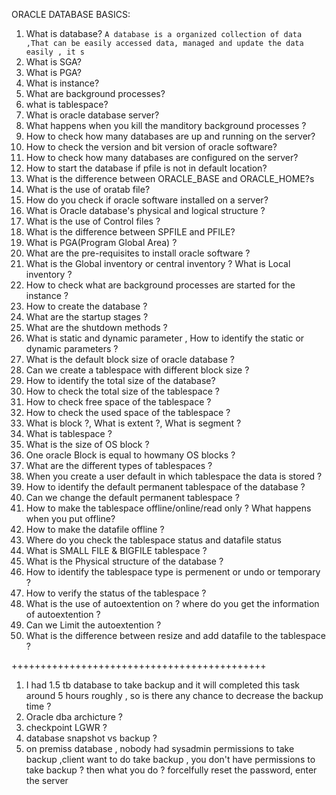 ORACLE DATABASE BASICS:
1. What is database?
`A database is a organized collection of data ,That can be easily accessed data, managed and update the data easily , it s`
2. What is SGA?
3. What is PGA?
4. What is instance?
5. What are background processes?
6. what is tablespace?
7. What is oracle database server?
8. What happens when you kill the manditory background processes ?
9. How to check how many databases are up and running on the server?
10. How to check the version and bit version of oracle software?
11. How to check how many databases are configured on the server?
12. How to start the database if pfile is not in default location?
13. What is the difference between ORACLE_BASE and ORACLE_HOME?s
14. What is the use of oratab file?
15. How do you check if oracle software installed on a server?
16. What is  Oracle database's physical and logical structure ?
17. What is the use of Control files ?
18. What is the difference between SPFILE and PFILE?
19. What is PGA(Program Global Area) ?
20. What are the pre-requisites to install oracle software ?
21. What is the Global inventory or central inventory ? What is Local inventory ?
22. How to check what are background processes are started for the instance ?
23. How to create the database ?
24. What are the startup stages ?
25. What are the shutdown methods ?
26. What is static and dynamic parameter , How to identify the static or dynamic parameters ?
27. What is the default block size of oracle database ?
28. Can we create a tablespace with different block size ?
29. How to identify the total size of the database?
30. How to check the total size of the tablespace ?
31. How to check free space of the tablespace ?
32. How to check the used space of the tablespace ?
33. What is block ?, What is extent ?, What is segment ?
34. What is tablespace ?
35. What is the size of OS block ?
36. One oracle Block is equal to howmany OS blocks ?
37. What are the different types of tablespaces ?
38. When you create a user default in which tablespace the data is stored ?
39. How to identify the default permanent tablespace of the database ?
40. Can we change the default permanent tablespace ?
41. How to make the tablespace offline/online/read only ? What happens when you put offline?
42. How to make the datafile offline ?
43. Where do you check the tablespace status and datafile status 
44. What is SMALL FILE & BIGFILE tablespace ?
45. What is the Physical structure of the database ?
46. How to identify the tablespace type is permenent or undo or temporary ?
47. How to verify the status of the tablespace ?
48. What is the use of autoextention on ? where do you get the information of autoextention ?
49. Can we Limit the autoextention ?
50. What is the difference between resize and add datafile to the tablespace ?

++++++++++++++++++++++++++++++++++++++++++++

1. I had 1.5 tb database to take backup and it will completed this task around 5 hours roughly , so is there any chance to decrease the backup time ?
2. Oracle dba archicture ?
3. checkpoint LGWR ?
4. database snapshot vs backup ?
5. on premiss database  , nobody had sysadmin permissions to take backup ,client want to do take backup , you don't have permissions to take backup ? then what you do ?
   forcelfully reset the password, enter the server
